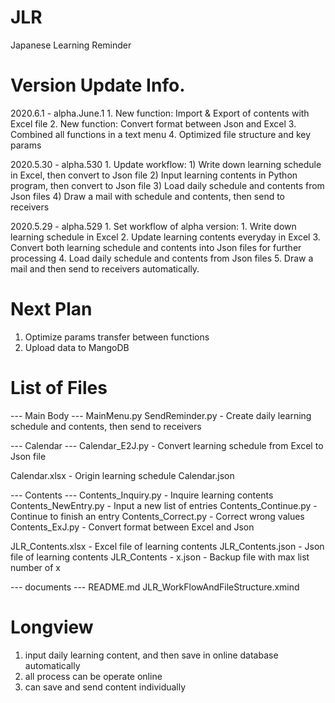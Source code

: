 # JLR
Japanese Learning Reminder


# Version Update Info.

2020.6.1  - alpha.June.1
    1. New function: Import & Export of contents with Excel file
    2. New function: Convert format between Json and Excel
    3. Combined all functions in a text menu
    4. Optimized file structure and key params
    
2020.5.30 - alpha.530
    1. Update workflow:
        1) Write down learning schedule in Excel, then convert to Json file
        2) Input learning contents in Python program, then convert to Json file
        3) Load daily schedule and contents from Json files
        4) Draw a mail with schedule and contents, then send to receivers

2020.5.29 - alpha.529
    1. Set workflow of alpha version:
        1. Write down learning schedule in Excel
        2. Update learning contents everyday in Excel
        3. Convert both learning schedule and contents into Json files for further processing
        4. Load daily schedule and contents from Json files
        5. Draw a mail and then send to receivers automatically.


# Next Plan
1. Optimize params transfer between functions
2. Upload data to MangoDB


# List of Files
--- Main Body ---
MainMenu.py
SendReminder.py - Create daily learning schedule and contents, then send to receivers
  
--- Calendar ---
Calendar_E2J.py - Convert learning schedule from Excel to Json file

Calendar.xlsx - Origin learning schedule
Calendar.json

--- Contents ---
Contents_Inquiry.py - Inquire learning contents
Contents_NewEntry.py - Input a new list of entries
Contents_Continue.py - Continue to finish an entry
Contents_Correct.py - Correct wrong values
Contents_ExJ.py - Convert format between Excel and Json

JLR_Contents.xlsx - Excel file of learning contents
JLR_Contents.json - Json file of learning contents
JLR_Contents - x.json - Backup file with max list number of x

--- documents ---
README.md
JLR_WorkFlowAndFileStructure.xmind


# Longview
  1. input daily learning content, and then save in online database automatically
  2. all process can be operate online
  3. can save and send content individually
  